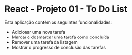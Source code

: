 # React - Projeto 01 - To Do List

Esta aplicação contém as seguintes funcionalidades:
* Adicionar uma nova tarefa
* Marcar e desmarcar uma tarefa como concluída
* Remover uma tarefa da listagem
* Mostrar o progresso de conclusão das tarefas